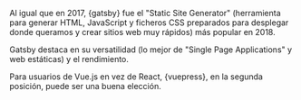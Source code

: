 Al igual que en 2017, {gatsby} fue el "Static Site Generator" (herramienta para generar HTML, JavaScript y ficheros CSS preparados para desplegar donde queramos y crear sitios web muy rápidos) más popular en 2018.

Gatsby destaca en su versatilidad (lo mejor de "Single Page Applications" y web estáticas) y el rendimiento.

Para usuarios de Vue.js en vez de React, {vuepress}, en la segunda posición, puede ser una buena elección.